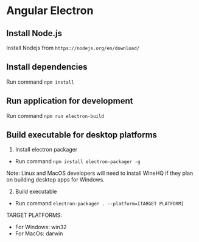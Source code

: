 # Angular Electron

## Install Node.js
Install Nodejs from `https://nodejs.org/en/download/`

## Install dependencies

Run command `npm install`

## Run application for development

Run command `npm run electron-build`

## Build executable for desktop platforms

1. Install electron packager
  - Run command `npm install electron-packager -g`
  
Note: Linux and MacOS developers will need to install WineHQ if they plan on building desktop apps for Windows.

2. Build executable
  - Run command `electron-packager . --platform=[TARGET PLATFORM]`

TARGET PLATFORMS:
- For Windows: win32
- For MacOs: darwin
